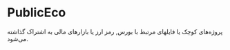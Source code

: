 # PublicEco
پروژه‌های کوچک یا فایلهای مرتبط با بورس, رمز ارز یا بازارهای مالی به اشتراک گذاشته می‌شود.
